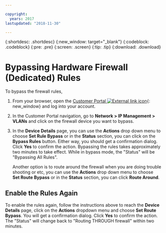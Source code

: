 ```yaml
---

copyright:
  years: 2017
lastupdated: "2018-11-30"

---
```


{:shortdesc: .shortdesc}
{:new_window: target="_blank"}
{:codeblock: .codeblock}
{:pre: .pre}
{:screen: .screen}
{:tip: .tip}
{:download: .download}

# Bypassing Hardware Firewall (Dedicated) Rules

To bypass the firewall rules,

1. From your browser, open the [Customer Portal ![External link icon](../../icons/launch-glyph.svg "External link icon")](https://control.softlayer.com/){: new_window} and log into your account.
2. In the Customer Portal navigation, go to **Network > IP Management > VLANs** and click on the firewall device you want to bypass.
3. In the **Device Details** page, you can use the **Actions** drop down menu to choose **Set Rule Bypass** or in the **Status** section, you can click on the **Bypass Rules** button. Either way, you should get a confirmation dialog. Click **Yes** to confirm the action. Bypassing the rules takes approximately two minutes to take effect. While in bypass mode, the "Status" will be "Bypassing All Rules".

	Another option is to route around the firewall when you are doing trouble shooting or etc, you can use the **Actions** drop down menu to choose **Set Route Bypass** or in the **Status** section, you can click **Route Around**. 

## Enable the Rules Again

To enable the rules again, follow the instructions above to reach the **Device Details** page, click on the **Actions** dropdown menu and choose **Set Route Bypass**. You will get a confirmation dialog. Click **Yes** to confirm the action. The "Status" will change back to "Routing THROUGH firewall" within two minutes.
